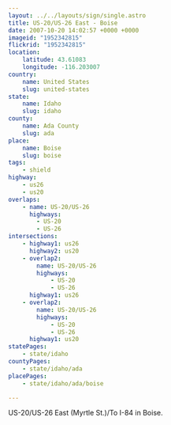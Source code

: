```yaml
---
layout: ../../layouts/sign/single.astro
title: US-20/US-26 East - Boise
date: 2007-10-20 14:02:57 +0000 +0000
imageid: "1952342815"
flickrid: "1952342815"
location:
    latitude: 43.61083
    longitude: -116.203007
country:
    name: United States
    slug: united-states
state:
    name: Idaho
    slug: idaho
county:
    name: Ada County
    slug: ada
place:
    name: Boise
    slug: boise
tags:
    - shield
highway:
    - us26
    - us20
overlaps:
    - name: US-20/US-26
      highways:
        - US-20
        - US-26
intersections:
    - highway1: us26
      highway2: us20
    - overlap2:
        name: US-20/US-26
        highways:
            - US-20
            - US-26
      highway1: us26
    - overlap2:
        name: US-20/US-26
        highways:
            - US-20
            - US-26
      highway1: us20
statePages:
    - state/idaho
countyPages:
    - state/idaho/ada
placePages:
    - state/idaho/ada/boise

---
```

US-20/US-26 East (Myrtle St.)/To I-84 in Boise.